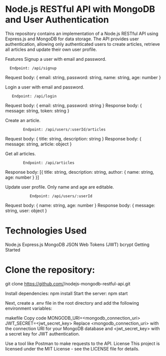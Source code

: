 # Node.js RESTful API with MongoDB and User Authentication

This repository contains an implementation of a Node.js RESTful API using Express.js and MongoDB for data storage. 
The API provides user authentication, allowing only authenticated users to create articles, retrieve all articles and update their own user profile.

Features
Signup a user with email and password.

      Endpoint: /api/signup
Request body: { email: string, password: string, name: string, age: number }

Login a user with email and password.

       Endpoint: /api/login
Request body: { email: string, password: string }
Response body: { message: string, token: string }

Create an article.

            Endpoint: /api/users/:userId/articles
Request body: { title: string, description: string }
Response body: { message: string, article: object }

Get all articles.

            Endpoint: /api/articles
Response body: [{ title: string, description: string, author: { name: string, age: number } }]

Update user profile. Only name and age are editable.

               Endpoint: /api/users/:userId
Request body: { name: string, age: number }
Response body: { message: string, user: object }

# Technologies Used
Node.js
Express.js
MongoDB
JSON Web Tokens (JWT)
bcrypt
Getting Started

# Clone the repository: 
git clone https://github.com/<your-username>/nodejs-mongodb-restful-api.git
  
Install dependencies: npm install
Start the server: npm start
  
  
 Next, create a .env file in the root directory and add the following environment variables:

makefile
Copy code
MONGODB_URI=<mongodb_connection_uri>
JWT_SECRET=<jwt_secret_key>
Replace <mongodb_connection_uri> with the connection URI for your MongoDB database and <jwt_secret_key> with a secret key for JWT authentication.
  
Use a tool like Postman to make requests to the API.
License
This project is licensed under the MIT License - see the LICENSE file for details.
